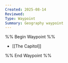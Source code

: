 ```yaml
---
Created: 2025-08-14
Reviewed:
Type: Waypoint
Summary: Geography waypoint
---
```

%% Begin Waypoint %%
- [[The Capitol]]

%% End Waypoint %%